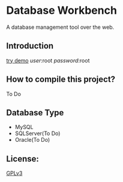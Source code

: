 Database Workbench
====
A database management tool over the web.

Introduction
----
[try demo](http://tajpure.com:8080/login)
*user*:root
*password*:root

How to compile this project?
----
To Do

Database Type
----
+ MySQL
+ SQLServer(To Do)
+ Oracle(To Do)

License:
----
[GPLv3](http://opensource.org/licenses/GPL-3.0)
